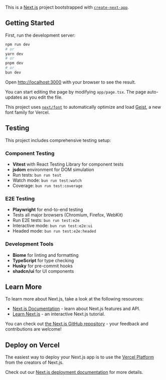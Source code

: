 This is a [Next.js](https://nextjs.org) project bootstrapped with [`create-next-app`](https://nextjs.org/docs/app/api-reference/cli/create-next-app).

## Getting Started

First, run the development server:

```bash
npm run dev
# or
yarn dev
# or
pnpm dev
# or
bun dev
```

Open [http://localhost:3000](http://localhost:3000) with your browser to see the result.

You can start editing the page by modifying `app/page.tsx`. The page auto-updates as you edit the file.

This project uses [`next/font`](https://nextjs.org/docs/app/building-your-application/optimizing/fonts) to automatically optimize and load [Geist](https://vercel.com/font), a new font family for Vercel.

## Testing

This project includes comprehensive testing setup:

### Component Testing
- **Vitest** with React Testing Library for component tests
- **jsdom** environment for DOM simulation
- Run tests: `bun run test`
- Watch mode: `bun run test:watch`
- Coverage: `bun run test:coverage`

### E2E Testing
- **Playwright** for end-to-end testing
- Tests all major browsers (Chromium, Firefox, WebKit)
- Run E2E tests: `bun run test:e2e`
- Interactive mode: `bun run test:e2e:ui`
- Headed mode: `bun run test:e2e:headed`

### Development Tools
- **Biome** for linting and formatting
- **TypeScript** for type checking
- **Husky** for pre-commit hooks
- **shadcn/ui** for UI components

## Learn More

To learn more about Next.js, take a look at the following resources:

- [Next.js Documentation](https://nextjs.org/docs) - learn about Next.js features and API.
- [Learn Next.js](https://nextjs.org/learn) - an interactive Next.js tutorial.

You can check out [the Next.js GitHub repository](https://github.com/vercel/next.js) - your feedback and contributions are welcome!

## Deploy on Vercel

The easiest way to deploy your Next.js app is to use the [Vercel Platform](https://vercel.com/new?utm_medium=default-template&filter=next.js&utm_source=create-next-app&utm_campaign=create-next-app-readme) from the creators of Next.js.

Check out our [Next.js deployment documentation](https://nextjs.org/docs/app/building-your-application/deploying) for more details.
